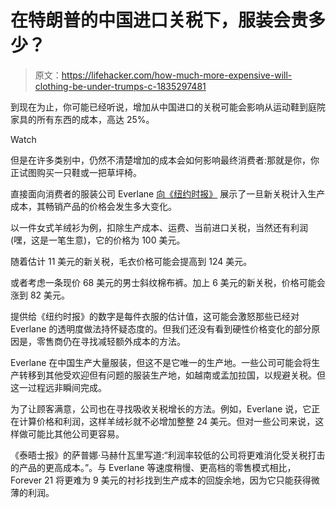 # 在特朗普的中国进口关税下，服装会贵多少？

> 原文：<https://lifehacker.com/how-much-more-expensive-will-clothing-be-under-trumps-c-1835297481>

到现在为止，你可能已经听说，增加从中国进口的关税可能会影响从运动鞋到庭院家具的所有东西的成本，高达 25%。

Watch

但是在许多类别中，仍然不清楚增加的成本会如何影响最终消费者:那就是你，你正试图购买一只鞋或一把草坪椅。

直接面向消费者的服装公司 Everlane [向《纽约时报》](https://www.nytimes.com/2019/06/05/business/media/tariffs-retail-clothes-everlane.html) 展示了一旦新关税计入生产成本，其畅销产品的价格会发生多大变化。

以一件女式羊绒衫为例，扣除生产成本、运费、当前进口关税，当然还有利润(嘿，这是一笔生意)，它的价格为 100 美元。

随着估计 11 美元的新关税，毛衣价格可能会提高到 124 美元。

或者考虑一条现价 68 美元的男士斜纹棉布裤。加上 6 美元的新关税，价格可能会涨到 82 美元。

提供给《纽约时报》的数字是每件衣服的估计值，这可能会激怒那些已经对 Everlane 的透明度做法持怀疑态度的。但我们还没有看到硬性价格变化的部分原因是，零售商仍在寻找减轻额外成本的方法。

Everlane 在中国生产大量服装，但这不是它唯一的生产地。一些公司可能会将生产转移到其他受欢迎但有问题的服装生产地，如越南或孟加拉国，以规避关税。但这一过程远非瞬间完成。

为了让顾客满意，公司也在寻找吸收关税增长的方法。例如，Everlane 说，它正在计算价格和利润，这样羊绒衫就不必增加整整 24 美元。但对一些公司来说，这样做可能比其他公司更容易。

《泰晤士报》的萨普娜·马赫什瓦里写道:“利润率较低的公司将更难消化受关税打击的产品的更高成本。”。与 Everlane 等速度稍慢、更高档的零售模式相比，Forever 21 将更难为 9 美元的衬衫找到生产成本的回旋余地，因为它只能获得微薄的利润。